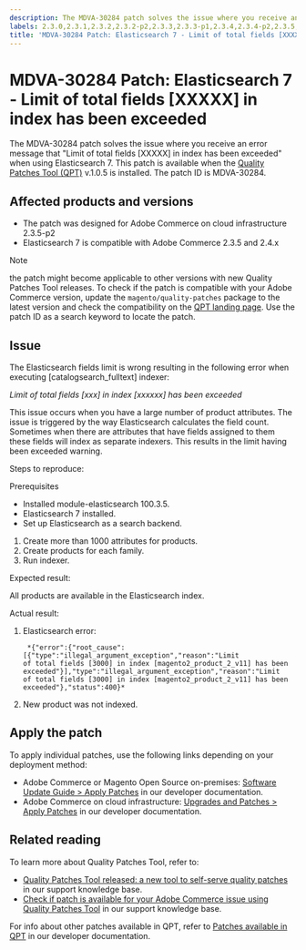 ```yaml
---
description: The MDVA-30284 patch solves the issue where you receive an error message that "Limit of total fields \[XXXXX\] in index has been exceeded" when using Elasticsearch 7. This patch is available when the [Quality Patches Tool (QPT)](https://support.magento.com/hc/en-us/articles/360047139492) v.1.0.5 is installed. The patch ID is MDVA-30284.
labels: 2.3.0,2.3.1,2.3.2,2.3.2-p2,2.3.3,2.3.3-p1,2.3.4,2.3.4-p2,2.3.5,2.3.5-p1,2.3.5-p2,2.3.6,2.4.0,2.4.0-p1,2.4.1,Elasticsearch problem,QPT 1.0.5,QPT patches,Magento Commerce,Magento Commerce Cloud,index,products,support tools,Adobe Commerce,cloud infrastructure
title: 'MDVA-30284 Patch: Elasticsearch 7 - Limit of total fields [XXXXX] in index has been exceeded'
---
```


# MDVA-30284 Patch: Elasticsearch 7 - Limit of total fields [XXXXX] in index has been exceeded

The MDVA-30284 patch solves the issue where you receive an error message that "Limit of total fields \[XXXXX\] in index has been exceeded" when using Elasticsearch 7. This patch is available when the [Quality Patches Tool (QPT)](https://support.magento.com/hc/en-us/articles/360047139492) v.1.0.5 is installed. The patch ID is MDVA-30284.

## Affected products and versions

* The patch was designed for Adobe Commerce on cloud infrastructure 2.3.5-p2
* Elasticsearch 7 is compatible with Adobe Commerce 2.3.5 and 2.4.x

>[!NOTE]
>
>the patch might become applicable to other versions with new Quality Patches Tool releases. To check if the patch is compatible with your Adobe Commerce version, update the `magento/quality-patches` package to the latest version and check the compatibility on the [QPT landing page](https://devdocs.magento.com/quality-patches/tool.html#patch-grid). Use the patch ID as a search keyword to locate the patch.

## Issue

The Elasticsearch fields limit is wrong resulting in the following error when executing \[catalogsearch\_fulltext\] indexer:

*Limit of total fields [xxx] in index [xxxxxx] has been exceeded*

This issue occurs when you have a large number of product attributes. The issue is triggered by the way Elasticsearch calculates the field count. Sometimes when there are attributes that have fields assigned to them these fields will index as separate indexers. This results in the limit having been exceeded warning.

 <span class="wysiwyg-underline">Steps to reproduce:</span>

 <span class="wysiwyg-underline">Prerequisites</span>

* Installed module-elasticsearch 100.3.5.
* Elasticsearch 7 installed.
* Set up Elasticsearch as a search backend.

1. Create more than 1000 attributes for products.
1. Create products for each family.
1. Run indexer.

 <span class="wysiwyg-underline">Expected result:</span>

All products are available in the Elasticsearch index.

 <span class="wysiwyg-underline">Actual result:</span>

1. Elasticsearch error:

   ```
    *{"error":{"root_cause":[{"type":"illegal_argument_exception","reason":"Limit
   of total fields [3000] in index [magento2_product_2_v11] has been exceeded"}],"type":"illegal_argument_exception","reason":"Limit
   of total fields [3000] in index [magento2_product_2_v11] has been exceeded"},"status":400}*
   ```

1. New product was not indexed.

## Apply the patch

To apply individual patches, use the following links depending on your deployment method:

* Adobe Commerce or Magento Open Source on-premises: [Software Update Guide > Apply Patches](https://devdocs.magento.com/guides/v2.4/comp-mgr/patching/mqp.html) in our developer documentation.
* Adobe Commerce on cloud infrastructure: [Upgrades and Patches > Apply Patches](https://devdocs.magento.com/cloud/project/project-patch.html) in our developer documentation.

## Related reading

To learn more about Quality Patches Tool, refer to:

* [Quality Patches Tool released: a new tool to self-serve quality patches](https://support.magento.com/hc/en-us/articles/360047139492) in our support knowledge base.
* [Check if patch is available for your Adobe Commerce issue using Quality Patches Tool](https://support.magento.com/hc/en-us/articles/360047125252) in our support knowledge base.

For info about other patches available in QPT, refer to [Patches available in QPT](https://devdocs.magento.com/quality-patches/tool.html#patch-grid) in our developer documentation.